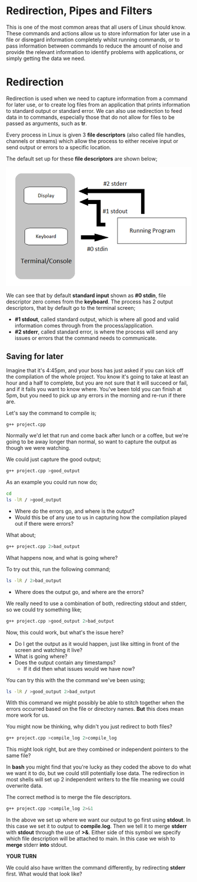 # Redirection, Pipes and Filters

This is one of the most common areas that all users of Linux should know.  These commands and actions allow us to store information for later use in a file or disregard information completely whilst running commands, or to pass information between commands to reduce the amount of noise and provide the relevant information to identify problems with applications, or simply getting the data we need.

# Redirection

Redirection is used when we need to capture information from a command for later use, or to create log files from an application that prints information to standard output or standard error.  We can also use redirection to feed data in to commands, especially those that do not allow for files to be passed as arguments, such as **tr**.

Every process in Linux is given 3 **file descriptors** (also called file handles, channels or streams) which allow the process to either receive input or send output or errors to a specific location.

The default set up for these **file descriptors** are shown below;

![alt text](images/redirect.png)

We can see that by default **standard input** shown as **#0 stdin**, file descriptor zero comes from the **keyboard**.  The process has 2 output descriptors, that by default go to the terminal screen;

* **#1 stdout**, called standard output, which is where all good and valid information comes through from the process/application.
* **#2 stderr**, called standard error, is where the process will send any issues or errors that the command needs to communicate.

## Saving for later

Imagine that it's 4:45pm, and your boss has just asked if you can kick off the compilation of the whole project.  You know it's going to take at least an hour and a half to complete, but you are not sure that it will succeed or fail, and if it fails you want to know where.  You've been told you can finish at 5pm, but you need to pick up any errors in the morning and re-run if there are.

Let's say the command to compile is;

```
g++ project.cpp
```

Normally we'd let that run and come back after lunch or a coffee, but we're going to be away longer than normal, so want to capture the output as though we were watching.

We could just capture the good output;

```sh
g++ project.cpp >good_output
```

As an example you could run now do;

```sh
cd
ls -lR / >good_output
```

* Where do the errors go, and where is the output?
* Would this be of any use to us in capturing how the compilation played out if there were errors?

What about;

```sh
g++ project.cpp 2>bad_output
```

What happens now, and what is going where?

To try out this, run the following command;

```sh
ls -lR / 2>bad_output
```

* Where does the output go, and where are the errors?

We really need to use a combination of both, redirecting stdout and stderr, so we could try something like;

```sh
g++ project.cpp >good_output 2>bad_output
```

Now, this could work, but what's the issue here?

* Do I get the output as it would happen, just like sitting in front of the screen and watching it live?
* What is going where?
* Does the output contain any timestamps?
    * If it did then what issues would we have now?

You can try this with the the command we've been using;

```sh
ls -lR / >good_output 2>bad_output
```

With this command we might possibly be able to stitch together when the errors occurred based on the file or directory names.  **But** this does mean more work for us.

You might now be thinking, why didn't you just redirect to both files?

```sh
g++ project.cpp >compile_log 2>compile_log
```

This might look right, but are they combined or independent pointers to the same file?

In **bash** you might find that you're lucky as they coded the above to do what we want it to do, but we could still potentially lose data.  The redirection in most shells will set up 2 independent writers to the file meaning we could overwrite data.

The correct method is to merge the file descriptors.

```sh
g++ project.cpp >compile_log 2>&1
```

In the above we set up where we want our output to go first using **stdout**.  In this case we set it to output to **compile.log**.  Then we tell it to merge **stderr** with **stdout** through the use of **>&**.  Either side of this symbol we specify which file description will be attached to main.  In this case we wish to **merge** stderr **into** stdout.

**YOUR TURN**

We could also have written the command differently, by redirecting **stderr** first.  What would that look like?

